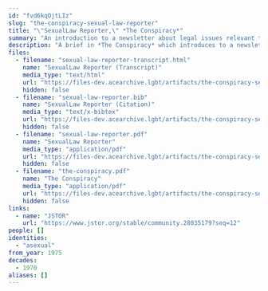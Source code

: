 ```yaml
---
id: "fvd6kqOjtLIz"
slug: "the-conspiracy-sexual-law-reporter"
title: "\"SexualLaw Reporter,\" *The Conspiracy*"
summary: "An introduction to a newsletter about legal issues relevant to queer people, including asexuals"
description: "A brief in *The Conspiracy* which introduces to a newsletter called *SexualLaw Reporter*, which intends to focus legal issues relevant to queer people, including asexuals"
files:
  - filename: "sexual-law-reporter-transcript.html"
    name: "SexualLaw Reporter (Transcript)"
    media_type: "text/html"
    url: "https://files-dev.acearchive.lgbt/artifacts/the-conspiracy-sexual-law-reporter/sexual-law-reporter-transcript.html"
    hidden: false
  - filename: "sexual-law-reporter.bib"
    name: "SexualLaw Reporter (Citation)"
    media_type: "text/x-bibtex"
    url: "https://files-dev.acearchive.lgbt/artifacts/the-conspiracy-sexual-law-reporter/sexual-law-reporter.bib"
    hidden: false
  - filename: "sexual-law-reporter.pdf"
    name: "SexualLaw Reporter"
    media_type: "application/pdf"
    url: "https://files-dev.acearchive.lgbt/artifacts/the-conspiracy-sexual-law-reporter/sexual-law-reporter.pdf"
    hidden: false
  - filename: "the-conspiracy.pdf"
    name: "The Conspiracy"
    media_type: "application/pdf"
    url: "https://files-dev.acearchive.lgbt/artifacts/the-conspiracy-sexual-law-reporter/the-conspiracy.pdf"
    hidden: false
links:
  - name: "JSTOR"
    url: "https://www.jstor.org/stable/community.28035179?seq=12"
people: []
identities:
  - "asexual"
from_year: 1975
decades:
  - 1970
aliases: []
---
```

